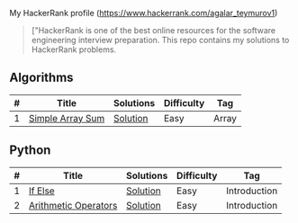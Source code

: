 My HackerRank profile (https://www.hackerrank.com/agalar_teymurov1) 

> ["HackerRank is one of the best online resources for the software engineering interview preparation. This repo contains my solutions to HackerRank problems.

## Algorithms

|  #  |      Title     |   Solutions   | Difficulty  | Tag                   
|-----|----------------|---------------|-------------|-------------
|1|[Simple Array Sum](https://www.hackerrank.com/challenges/simple-array-sum)|[Solution](algorithms/simple-array-sum/Solution.java) |Easy|Array|

## Python

|  #  |      Title     |   Solutions   | Difficulty  | Tag                   
|-----|----------------|---------------|-------------|-------------
|1|[If Else](https://www.hackerrank.com/challenges/py-if-else)|[Solution](python/if-else/solution.py) |Easy|Introduction|
|2|[Arithmetic Operators](https://www.hackerrank.com/challenges/python-division)|[Solution](python//solution.py) |Easy|Introduction|

